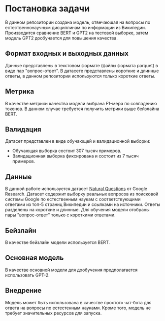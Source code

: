 # Постановка задачи
В данном репозитории создана модель, отвечающая на вопросы по естественнонаучным дисциплинам по информации из Википедии.
Производится сравнение BERT и GPT2 на тестовой выборке, затем модель GPT2 дообучается для повышения качества.

## Формат входных и выходных данных
Данные представлены в текстовом формате (файлы формата parquet) в виде пар "вопрос-ответ". В датасете представлены короткие и длинные ответы, в данном репозитории используются только короткие ответы.

## Метрика
В качестве метрики качества модели выбрана F1-мера по совпадению токенов. В данном случае требуется получить метрики выше бейзлайна BERT.

## Валидация
Датасет представлен в виде обучающей и валидационной выборки:
- Обучающая выборка состоит 307 тысяч примеров.
- Валидационная выборка фиксирована и состоит из 7 тысяч примеров.

## Данные
В данной работе используется датасет [Natural Questions](https://huggingface.co/datasets/google-research-datasets/natural_questions) от Google Research.
Датасет содержит выборку реальных вопросов из поисковой системы Google по естественным наукам с соответствующими ответами из топ-5 страниц Википедии и ссылками на источники. Ответы разделены на короткие и длинные. Для обучения модели отобраны пары "вопрос-ответ" только с короткими ответами.

## Бейзлайн
В качестве бейзлайн модели используется BERT.

## Основная модель
В качестве основной модели для дообучения предполагается использовать GPT-2.

## Внедрение
Модель может быть использована в качестве простого чат-бота для ответа на вопросы по естестенным науками. Кроме того, модель не требует значительных ресурсов для запуска.
